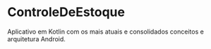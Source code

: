 # ControleDeEstoque
Aplicativo em Kotlin com os mais atuais e consolidados conceitos e arquitetura Android.
